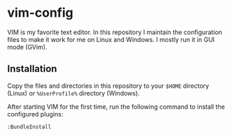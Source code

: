 vim-config
==========

VIM is my favorite text editor. In this repository I maintain the configuration files to make it work for me on Linux and Windows. I mostly run it in GUI mode (GVim).

Installation
------------

Copy the files and directories in this repository to your `$HOME` directory (Linux) or `%UserProfile%` directory (Windows).

After starting VIM for the first time, run the following command to install the configured plugins:
```vim
:BundleInstall
```
